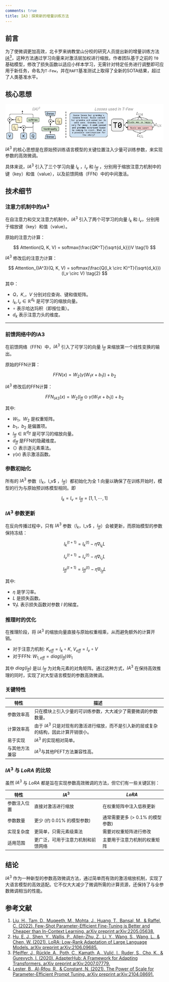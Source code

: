 ```yaml
---
comments: true
title: IA3：探索新的增量训练方法
---
```


## 前言

为了使微调更加高效，北卡罗来纳教堂山分校的研究人员提出新的增量训练方法[$IA^3$](https://arxiv.org/pdf/2205.05638)，这种方法通过学习向量来对激活层加权进行缩放。作者团队基于之前的 `T0` 基础模型，修改了损失函数以适应小样本学习，无需针对特定任务进行调整即可应用于新任务，命名为`T-Few`，并在`RAFT`基准测试上取得了全新的SOTA结果，超过了人类基准水平。

## 核心思想

![IA3_img](./imgs/IA3.png)

$IA^3$ 的核心思想是在原始预训练语言模型的关键位置注入少量可训练参数，来实现参数的高效微调。

具体来说，$IA^3$ 引入了三个学习向量 $l_k$ ，$l_v$ 和 $l_{ff}$ ，分别用于缩放注意力机制中的键（key）和值（value），以及前馈网络（FFN）中的中间激活。

## 技术细节

### 注意力机制中的$IA^3$

在自注意力和交叉注意力机制中，$IA^3$ 引入了两个可学习的向量 $l_k$ 和 $l_v$，分别用于缩放键（key）和值（value）。

原始的注意力计算：

$$
Attention(Q, K, V) = softmax(\frac{QK^T}{\sqrt{d_k}})V \tag{1}
$$

$IA^3$ 修改后的注意力计算：

$$
Attention_{IA^3}(Q, K, V) = softmax(\frac{Q(l_k \circ K)^T}{\sqrt{d_k}})(l_v \circ V) \tag{2}
$$

其中：

- $Q$，$K$,，$V$ 分别对应查询、键和值矩阵。
- $l_k, l_v \in \mathbb{R}^{d_k}$ 是可学习的缩放向量。
- $\circ$ 表示哈达玛积（即按位乘）。
- $d_{k}$ 表示注意力头的维度。

---

### 前馈网络中的IA3

在前馈网络（FFN）中，$IA^3$ 引入了可学习的向量 $l_{ff}$ 来缩放第一个线性变换的输出。

原始的FFN计算：

$$
FFN(x) = W_2(\gamma(W_{1}x + b_{1})) + b_{2} \tag{3}
$$

$IA^3$ 修改后的FFN计算：

$$
FFN_{IA3}(x) = W_2(l_{ff} \odot \gamma(W_{1}x + b_{1})) + b_{2} \tag{4}
$$

其中:

- $W_1$，$W_2$ 是权重矩阵。
- $b_1$，$b_2$ 是偏置项。
- $l_{ff} \in \mathbb{R}^{d_{ff}}$ 是可学习的缩放向量。
- $d_{ff}$ 是FFN的隐藏维度。
- $\odot$ 表示逐元素乘法。
- $\gamma(x)$ 表示激活函数。

### 参数初始化

所有的 $IA^3$ 参数（$l_k$，l_v$ ，$l_{ff}$）都初始化为全 $1$ 向量以确保了在训练开始时，模型的行为与原始预训练模型相同。即

$$
l_k = l_v = l_{ff} = [1, 1, \cdots, 1] \tag{5}
$$

### $IA^3$ 参数更新

在反向传播过程中，只有 $IA^3$ 参数（$l_k$，l_v$ ，$l_{ff}$）会被更新，而原始模型的参数保持冻结：

$$
l_k^{(t+1)} = l_k^{(t)} - \eta \nabla_{l_k} L \tag{6}
$$

$$
l_v^{(t+1)} = l_v^{(t)} - \eta \nabla_{l_v} L \tag{7}
$$

$$
l_{ff}^{(t+1)} = l_{ff}^{(t)} - \eta \nabla_{l_{ff}} L \tag{8}
$$

其中:

- $\eta$ 是学习率。
- $L$ 是损失函数。
- $\nabla_{l} L$ 表示损失函数对参数 $l$ 的梯度。

### 推理时的优化

在推理阶段，将 $IA^3$ 的缩放向量直接与原始权重相乘，从而避免额外的计算开销。

- 对于注意力机制: $K_{eff} = l_k \circ K$,  $V_{eff} = l_v \circ V$
- 对于FFN:  $W_{1,eff} = diag(l_{ff}) W_1$

其中 $diag(l_{ff})$ 是以 $l_{ff}$ 为对角元素的对角矩阵。通过这种方式，$IA^3$ 在保持高效推理的同时，实现了对大型语言模型的参数高效微调。

### 关键特性

| 特性           | 描述                                                                                   |
| -------------- | -------------------------------------------------------------------------------------- |
| 参数效率高     | 只在模块上引入少量的可训练参数，大大减少了需要微调的参数数量。                         |
| 计算效率高     | 由于 $IA^3$ 只是对现有的激活进行缩放，而不是引入新的层或复杂的结构，因此计算开销很小。 |
| 易于实现       | $IA^3$ 的实现相对简单。                                                                |
| 与其他方法兼容 | $IA^3$与其他PEFT方法兼容性高。                                                         |

### $IA^3$ 与 $LoRA$ 的比较

虽然 $IA^3$ 与 $LoRA$ 都是旨在实现参数高效微调的方法，但它们有一些关键区别：

| 特性         | $IA^3$                             | $LoRA$                           |
| ------------ | ---------------------------------- | -------------------------------- |
| 参数注入位置 | 直接对激活进行缩放                 | 在权重矩阵中注入低秩更新         |
| 参数数量     | 更少 (约 0.01% 的模型参数)         | 通常需要更多 (> 0.1% 的模型参数) |
| 实现复杂度   | 更简单，只需元素级乘法             | 需要对权重矩阵进行修改           |
| 适用范围     | 更广泛，可用于注意力机制和前馈网络 | 主要用于注意力机制的权重矩阵     |

## 结论

$IA^3$ 作为一种新型的参数高效微调方法，通过简单而有效的激活缩放机制，实现了大语言模型的高效适配。它不仅大大减少了微调所需的计算资源，还保持了与全参数微调相当的性能。

## 参考文献

1. [Liu, H., Tam, D., Muqeeth, M., Mohta, J., Huang, T., Bansal, M., & Raffel, C. (2022). Few-Shot Parameter-Efficient Fine-Tuning is Better and Cheaper than In-Context Learning. arXiv preprint arXiv:2205.05638.](https://arxiv.org/pdf/2205.05638)
2. [Hu, E. J., Shen, Y., Wallis, P., Allen-Zhu, Z., Li, Y., Wang, S., Wang, L., & Chen, W. (2021). LoRA: Low-Rank Adaptation of Large Language Models. arXiv preprint arXiv:2106.09685.](https://arxiv.org/pdf/2106.09685)
3. [Pfeiffer, J., Rückle, A., Poth, C., Kamath, A., Vulić, I., Ruder, S., Cho, K., & Gurevych, I. (2020). AdapterHub: A Framework for Adapting Transformers. arXiv preprint arXiv:2007.07779.](https://arxiv.org/pdf/2007.07779)
4. [Lester, B., Al-Rfou, R., & Constant, N. (2021). The Power of Scale for Parameter-Efficient Prompt Tuning. arXiv preprint arXiv:2104.08691.](https://arxiv.org/pdf/2104.08691)
